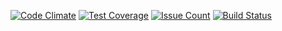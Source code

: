 [![Code Climate](https://codeclimate.com/github/grom194/project-lvl1-s98/badges/gpa.svg)](https://codeclimate.com/github/grom194/project-lvl1-s98)
[![Test Coverage](https://codeclimate.com/github/grom194/project-lvl1-s98/badges/coverage.svg)](https://codeclimate.com/github/grom194/project-lvl1-s98/coverage)
[![Issue Count](https://codeclimate.com/github/grom194/project-lvl1-s98/badges/issue_count.svg)](https://codeclimate.com/github/grom194/project-lvl1-s98)
[![Build Status](https://travis-ci.org/grom194/project-lvl1-s98.svg?branch=master)](https://travis-ci.org/grom194/project-lvl1-s98)
